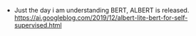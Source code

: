 * Just the day i am understanding BERT, ALBERT is released.
https://ai.googleblog.com/2019/12/albert-lite-bert-for-self-supervised.html
